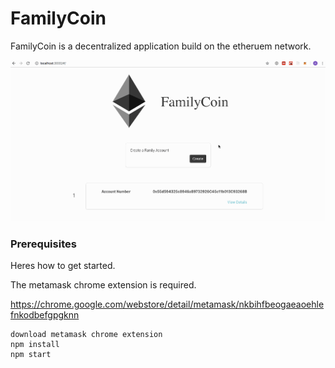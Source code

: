 # FamilyCoin
FamilyCoin is a decentralized application build on the etheruem network. 

![](media/part1.gif)


### Prerequisites
Heres how to get started. 

The metamask chrome extension is required.

https://chrome.google.com/webstore/detail/metamask/nkbihfbeogaeaoehlefnkodbefgpgknn

```
download metamask chrome extension
npm install
npm start
```
